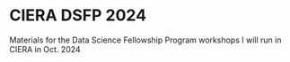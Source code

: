# CIERA DSFP 2024
Materials for the Data Science Fellowship Program workshops I will run in CIERA in Oct. 2024
